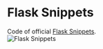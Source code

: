 Flask Snippets
==============

Code of official [Flask Snippets](http://flask.pocoo.org/snippets/ "flask-snippets").
<br/>
![Flask Snippets](http://flask.pocoo.org/static/snippets.png "Flask Snippets")
